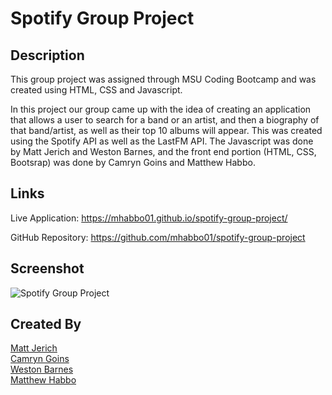 # Spotify Group Project

## Description
This group project was assigned through MSU Coding Bootcamp and was created using HTML, CSS and Javascript. 

In this project our group came up with the idea of creating an application that allows a user to search for a band or an artist, and then a biography of that band/artist, as well as their top 10 albums will appear. This was created using the Spotify API as well as the LastFM API. The Javascript was done by Matt Jerich and Weston Barnes, and the front end portion (HTML, CSS, Bootsrap) was done by Camryn Goins and Matthew Habbo. 

## Links
Live Application: https://mhabbo01.github.io/spotify-group-project/

GitHub Repository: https://github.com/mhabbo01/spotify-group-project

## Screenshot 

![Spotify Group Project](https://user-images.githubusercontent.com/96854206/159600041-2aaf4abc-7e6f-47ee-a85a-35e8a4ea6820.png)



## Created By
[Matt Jerich](https://github.com/MJerich)  
[Camryn Goins](https://github.com/camryngoins)  
[Weston Barnes](https://github.com/bkwes)  
[Matthew Habbo](https://github.com/mhabbo01)  


